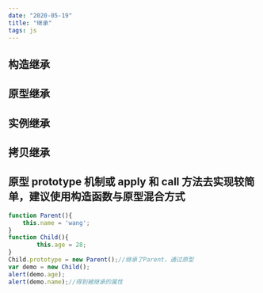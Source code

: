 ```yaml
---
date: "2020-05-19"
title: "继承"
tags: js
---
```


## 构造继承
## 原型继承
## 实例继承
## 拷⻉继承
## 原型 prototype 机制或 apply 和 call ⽅法去实现较简单，建议使⽤构造函数与原型混合⽅式

``` javascript
function Parent(){
	this.name = 'wang';
}
function Child(){
        this.age = 28;
}
Child.prototype = new Parent();//继承了Parent，通过原型
var demo = new Child();
alert(demo.age);
alert(demo.name);//得到被继承的属性
```